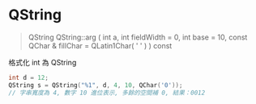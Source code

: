 
# QString


> QString QString::arg ( int a, int fieldWidth = 0, int base = 10, const QChar & fillChar = QLatin1Char( ' ' ) ) const

格式化 int 為 QString
```c++
int d = 12;
QString s = QString("%1", d, 4, 10, QChar('0'));  
// 字串寬度為 4, 數字 10 進位表示, 多餘的空間補 0, 結果：0012
```
